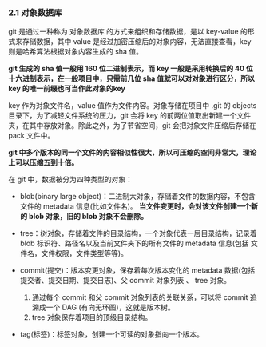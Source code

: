 ### 2.1 对象数据库

git 是通过一种称为 对象数据库 的方式来组织和存储数据，是以 key-value 的形式来存储数据，其中 value 是经过加密压缩后的对象内容，无法直接查看，key 则是哈希算法根据对象内容生成的 sha 值。

**git 生成的 sha 值一般用 160 位二进制表示，而 key 一般是采用转换后的 40 位 十六进制表示，在一般项目中，只需前几位 sha 值就可以对对象进行区分，所以 key 的唯一前缀也可当作此对象的key**

key 作为对象文件名，value 值作为文件内容。对象存储在项目中 .git 的 objects 目录下，为了减轻文件系统的压力，git 会将 key 的前两位值取出新建一个文件夹，在其中存放对象。除此之外，为了节省空间，git 会把对象文件压缩后存储在 pack 文件中。

**git 中多个版本的同一个文件的内容相似性很大，所以可压缩的空间非常大，理论上可以压缩五到十倍。**


在 git 中，数据被分为四种类型的对象：

- blob(binary large object)：二进制大对象，存储着文件的数据内容，不包含文件的 metadata 信息(比如文件名)。
  **当文件变更时，会对该文件创建一个新的 blob 对象，旧的 blob 对象不会删除。**


- tree：树对象，存储着文件的目录结构，一个对象代表一层目录结构，记录着 blob 标识符、路径名以及当前文件夹下的所有文件的 metadata 信息(包括 文件名，文件权限，文件类型等等)。


- commit(提交)：版本变更对象，保存着每次版本变化的 metadata 数据(包括提交者、提交日期、提交日志)、父 commit 对象列表 、 tree 对象。
  1. 通过每个 commit 和父 commit 对象列表的关联关系，可以将 commit 追溯成一个 DAG (有向无环图)，这就是版本树。
  2. tree 对象保存着项目的顶级目录结构。


- tag(标签)：标签对象，创建一个可读的对象指向一个版本。